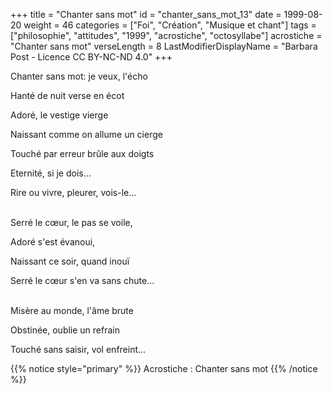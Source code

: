 +++
title = "Chanter sans mot"
id = "chanter_sans_mot_13"
date = 1999-08-20
weight = 46
categories = ["Foi", "Création", "Musique et chant"]
tags = ["philosophie", "attitudes", "1999", "acrostiche", "octosyllabe"]
acrostiche = "Chanter sans mot"
verseLength = 8
LastModifierDisplayName = "Barbara Post - Licence CC BY-NC-ND 4.0"
+++

Chanter sans mot: je veux, l'écho

Hanté de nuit verse en écot

Adoré, le vestige vierge

Naissant comme on allume un cierge

Touché par erreur brûle aux doigts

Eternité, si je dois...

Rire ou vivre, pleurer, vois-le...

 \
Serré le cœur, le pas se voile,

Adoré s'est évanoui,

Naissant ce soir, quand inouï

Serré le cœur s'en va sans chute...

 \
Misère au monde, l'âme brute

Obstinée, oublie un refrain

Touché sans saisir, vol enfreint...

{{% notice style="primary" %}}
Acrostiche : Chanter sans mot
{{% /notice %}}
